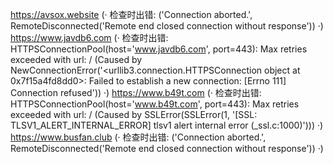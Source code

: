 https://avsox.website (· 检查时出错: ('Connection aborted.', RemoteDisconnected('Remote end closed connection without response')) ·)
https://www.javdb6.com (· 检查时出错: HTTPSConnectionPool(host='www.javdb6.com', port=443): Max retries exceeded with url: / (Caused by NewConnectionError('<urllib3.connection.HTTPSConnection object at 0x7f15a4fd8dd0>: Failed to establish a new connection: [Errno 111] Connection refused')) ·)
https://www.b49t.com (· 检查时出错: HTTPSConnectionPool(host='www.b49t.com', port=443): Max retries exceeded with url: / (Caused by SSLError(SSLError(1, '[SSL: TLSV1_ALERT_INTERNAL_ERROR] tlsv1 alert internal error (_ssl.c:1000)'))) ·)
https://www.busfan.club (· 检查时出错: ('Connection aborted.', RemoteDisconnected('Remote end closed connection without response')) ·)
